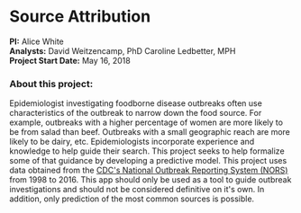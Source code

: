 # Source Attribution
**PI:** Alice White  
**Analysts:** David Weitzencamp, PhD Caroline Ledbetter, MPH  
**Project Start Date:** May 16, 2018  

### About this project:
Epidemiologist investigating foodborne disease outbreaks often use 
characteristics of the outbreak to narrow down the food source. For example, 
outbreaks with a higher percentage of women are more likely to be from salad 
than beef. Outbreaks with a small geographic reach are more likely to be dairy, 
etc. Epidemiologists incorporate experience and knowledge to help guide their 
search. This project seeks to help formalize some of that guidance by developing
a predictive model. This project uses data obtained from the [CDC's National
Outbreak Reporting System (NORS)](https://www.cdc.gov/nors/about.html) from 
1998 to 2016. This app should only be used as a tool to guide outbreak 
investigations and should not be considered definitive on it's own. 
In addition, only prediction of the most common sources is possible. 